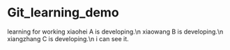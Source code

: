 # Git_learning_demo
learning for working
xiaohei A is developing.\n
xiaowang B is developing.\n
xiangzhang C is developing.\n
i can see it.
